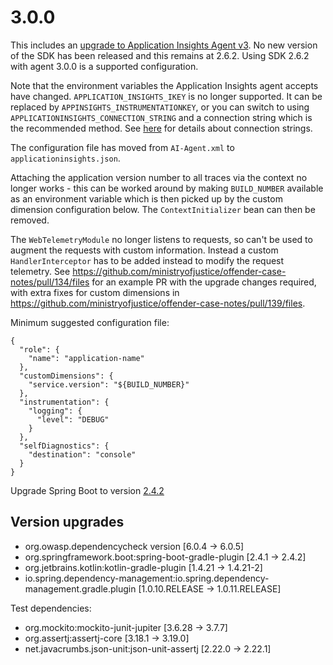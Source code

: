 # 3.0.0

This includes an [upgrade to Application Insights Agent v3](https://docs.microsoft.com/en-us/azure/azure-monitor/app/java-in-process-agent).
No new version of the SDK has been released and this remains at 2.6.2. Using SDK 2.6.2 with agent 3.0.0 is a supported configuration.

Note that the environment variables the Application Insights agent accepts have changed. `APPLICATION_INSIGHTS_IKEY` is no longer supported.
It can be replaced by `APPINSIGHTS_INSTRUMENTATIONKEY`, or you can switch to using `APPLICATIONINSIGHTS_CONNECTION_STRING` and a connection string
which is the recommended method.
See [here](https://docs.microsoft.com/en-us/azure/azure-monitor/app/sdk-connection-string) for details about connection strings.

The configuration file has moved from `AI-Agent.xml` to `applicationinsights.json`.

Attaching the application version number to all traces via the context no longer works - this can be worked around by making `BUILD_NUMBER`
available as an environment variable which is then picked up by the custom dimension configuration below.  The `ContextInitializer` bean
can then be removed.

The `WebTelemetryModule` no longer listens to requests, so can't be used to augment the requests with custom information.
Instead a custom `HandlerInterceptor` has to be added instead to modify the request telemetry.
See https://github.com/ministryofjustice/offender-case-notes/pull/134/files for an example PR with the upgrade changes required, with
extra fixes for custom dimensions in https://github.com/ministryofjustice/offender-case-notes/pull/139/files.

Minimum suggested configuration file:
```
{
  "role": {
    "name": "application-name"
  },
  "customDimensions": {
    "service.version": "${BUILD_NUMBER}"
  },
  "instrumentation": {
    "logging": {
      "level": "DEBUG"
    }
  },
  "selfDiagnostics": {
    "destination": "console"
  }
}
```

Upgrade Spring Boot to version [2.4.2](https://github.com/spring-projects/spring-boot/releases/tag/v2.4.2)

## Version upgrades

- org.owasp.dependencycheck version [6.0.4 -> 6.0.5]
- org.springframework.boot:spring-boot-gradle-plugin [2.4.1 -> 2.4.2]
- org.jetbrains.kotlin:kotlin-gradle-plugin [1.4.21 -> 1.4.21-2]
- io.spring.dependency-management:io.spring.dependency-management.gradle.plugin [1.0.10.RELEASE -> 1.0.11.RELEASE]

Test dependencies:
- org.mockito:mockito-junit-jupiter [3.6.28 -> 3.7.7]
- org.assertj:assertj-core [3.18.1 -> 3.19.0]
- net.javacrumbs.json-unit:json-unit-assertj [2.22.0 -> 2.22.1]
